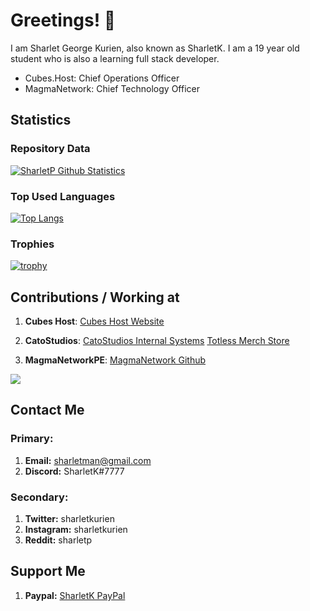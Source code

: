 # Greetings! 👋

I am Sharlet George Kurien, also known as SharletK.  I am a 19 year old student who is also a learning full stack developer.

- Cubes.Host: Chief Operations Officer
- MagmaNetwork: Chief Technology Officer

## Statistics
### Repository Data
[![SharletP Github Statistics](https://github-readme-stats.vercel.app/api?username=sharletk&count_private=true&show_icons=true&theme=highcontrast&include_all_commits=true)](https://github.com/sharletk/SharletK)

### Top Used Languages
[![Top Langs](https://github-readme-stats.vercel.app/api/top-langs/?username=sharletk&layout=compact&langs_count=10)](https://github.com/sharletK/SharletK)

### Trophies
[![trophy](https://github-profile-trophy.vercel.app/?username=sharletk)](https://github.com/ryo-ma/github-profile-trophy)

## Contributions / Working at
1. **Cubes Host**: [Cubes Host Website](https://cubes.host)

2. **CatoStudios**: [CatoStudios Internal Systems](https://catostudios.nl) [Totless Merch Store](https://totless.tv)

2. **MagmaNetworkPE**: [MagmaNetwork Github](https://github.com/MagmaNetworkPE)

<a href="https://minecraftpocket-servers.com/server/51785/"><img src="https://minecraftpocket-servers.com/server/51785/banners/regular-banner-4.png" border="0"></a>

## Contact Me
### Primary:
1. **Email:** sharletman@gmail.com
2. **Discord:** SharletK#7777

### Secondary:
1. **Twitter:** sharletkurien
2. **Instagram:** sharletkurien
3. **Reddit:** sharletp

## Support Me
1. **Paypal:** [SharletK PayPal](https://paypal.me/sharletk)
